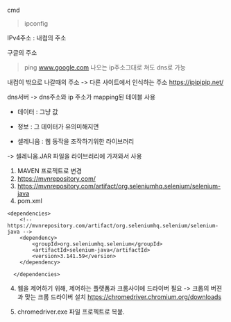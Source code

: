 cmd

> ipconfig

IPv4주소 : 내컴의 주소

구글의 주소
> ping www.google.com
나오는 ip주소그대로 쳐도 dns로 가능

내컴이 밖으로 나갈때의 주소 -> 다른 사이트에서 인식하는 주소
https://ipipipip.net/

dns서버 -> dns주소와 ip 주소가 mapping된 테이블 사용


* 데이터 : 그냥 값
* 정보 : 그 데이터가 유의미해지면


* 셀레니움 : 웹 동작을 조작하기위한 라이브러리

-> 셀레니움.JAR 파일을 라이브러리에 가져와서 사용


1. MAVEN  프로젝트로 변경
2. https://mvnrepository.com/
3. https://mvnrepository.com/artifact/org.seleniumhq.selenium/selenium-java
3. pom.xml
```
<dependencies>
  	<!-- https://mvnrepository.com/artifact/org.seleniumhq.selenium/selenium-java -->
	<dependency>
	    <groupId>org.seleniumhq.selenium</groupId>
	    <artifactId>selenium-java</artifactId>
	    <version>3.141.59</version>
	</dependency>

  </dependencies>
```

4. 웹을 제어하기 위해, 제어하는 플랫폼과 크롬사이에 드라이버 필요
-> 크롭의 버젼과 맞는 크롬 드라이버 설치
https://chromedriver.chromium.org/downloads


5. chromedriver.exe 파일 프로젝트로 복붙.
